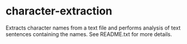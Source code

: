 character-extraction
====================

Extracts character names from a text file and performs analysis of text sentences containing the names. See README.txt for more details.
